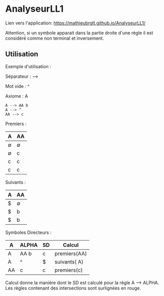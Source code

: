 # AnalyseurLL1

Lien vers l'application: https://mathieubrglt.github.io/AnalyseurLL1/

Attention, si un symbole apparait dans la partie droite d'une règle il est considéré comme non terminal et inversement. 

Utilisation
-----------

Exemple d'utilisation :

Séparateur : -->

Mot vide : ^ 

Axiome : A

```
A --> AA b
A --> ^
AA --> c
```
Premiers :

| A | AA |
|---|---|
| ∅	| ∅ |
|∅	|c|
|c|	c|
|c|	c|

Suivants :

|A|	AA|
|---|---|
|$|	∅|
|$|	b|
|$|	b|

Symboles Directeurs :

|A|	ALPHA|	SD|	Calcul|
|--|----|--|----|
|A|	AA b|	c|	premiers(AA)|
|A	|^	|$	|suivants( A)|
|AA	|c	|c	|premiers(c)|

Calcul donne la manière dont le SD est calculé pour la règle A --> ALPHA.
Les règles contenant des intersections sont surlignées en rouge. 

